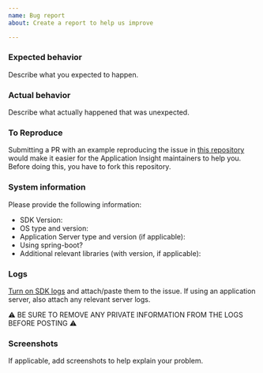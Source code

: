 ```yaml
---
name: Bug report
about: Create a report to help us improve

---
```


### Expected behavior
Describe what you expected to happen.

### Actual behavior
Describe what actually happened that was unexpected.

### To Reproduce

Submitting a PR with an example reproducing the issue in [this repository](https://github.com/microsoft/ApplicationInsights-Java-Repros) would make it easier for the Application Insight maintainers to help you. Before doing this, you have to fork this repository.

### System information
Please provide the following information:
 - SDK Version:
 - OS type and version:
 - Application Server type and version (if applicable):
 - Using spring-boot?
 - Additional relevant libraries (with version, if applicable):

### Logs
[Turn on SDK logs](https://learn.microsoft.com/en-us/azure/azure-monitor/app/java-standalone-config#self-diagnostics) and attach/paste them to the issue. If using an application server, also attach any relevant server logs.

⚠ BE SURE TO REMOVE ANY PRIVATE INFORMATION FROM THE LOGS BEFORE POSTING ⚠

### Screenshots
If applicable, add screenshots to help explain your problem.
